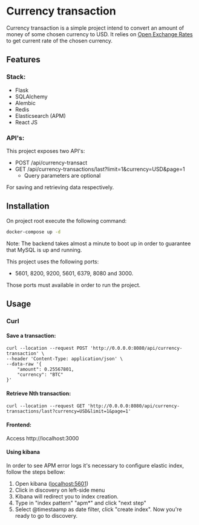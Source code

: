 # Currency transaction

Currency transaction is a simple project intend to convert an amount of money of some chosen currency to  USD. It relies on [Open Exchange Rates](https://openexchangerates.org/) to get current rate of the chosen currency.

## Features
### Stack:
* Flask
* SQLAlchemy
* Alembic
* Redis
* Elasticsearch (APM)
* React JS

### API's:

This  project exposes two API's: 
* POST /api/currency-transact
* GET /api/currency-transactions/last?limit=1&currency=USD&page=1
  * Query parameters are optional

For saving and retrieving data respectively.


## Installation

On project root execute the following command:

```bash
docker-compose up -d
```
Note: The backend takes almost a minute to boot up in order to guarantee that MySQL is up and running.

This project uses the following ports:
* 5601, 8200, 9200, 5601, 6379, 8080 and 3000.

Those ports must available in order to run the project.


## Usage
### Curl

#### Save a transaction:
```commandline
curl --location --request POST 'http://0.0.0.0:8080/api/currency-transaction' \
--header 'Content-Type: application/json' \
--data-raw '{
    "amount": 0.25567801,
    "currency": "BTC"
}'
```
#### Retrieve Nth transaction:
```commandline
curl --location --request GET 'http://0.0.0.0:8080/api/currency-transactions/last?currency=USD&limit=1&page=1' 
```
#### Frontend:
Access http://localhost:3000


#### Using kibana 

In order to see APM error logs it's necessary to configure elastic index, follow the steps bellow:
1. Open kibana ([localhost:5601](http://localhost:5601))
2. Click  in discovery on left-side menu
3. Kibana will redirect you to index creation.
4. Type in "index pattern" "apm*" and click "next step"
5. Select @timestaamp as date filter, click "create index". Now you're ready to go to discovery.